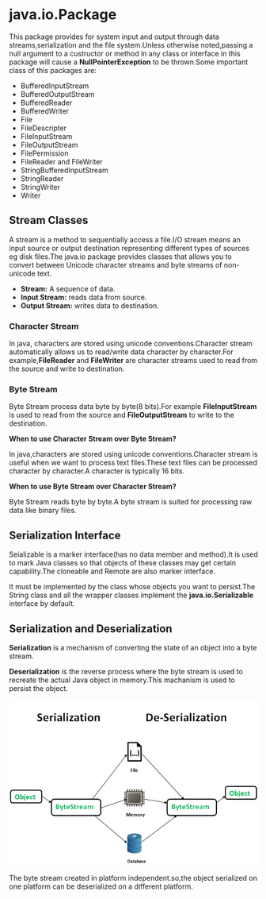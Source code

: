 # java.io.Package
This package provides for system input and output through data streams,serialization and the file system.Unless otherwise noted,passing a null argument to a custructor or method in any class or interface in this package will cause a **NullPointerException** to be thrown.Some important class of this packages are:
- BufferedInputStream
- BufferedOutputStream
- BufferedReader
- BufferedWriter
- File
- FileDescripter
- FileInputStream
- FileOutputStream
- FilePermission
- FileReader and FileWriter
- StringBufferedInputStream
- StringReader
- StringWriter
- Writer

## Stream Classes
A stream is a method to sequentially access a file.I/O stream means an input source or output destination representing different types of sources eg disk files.The java.io package provides classes that allows you to convert between Unicode character streams and byte streams of non-unicode text.
- **Stream:** A sequence of data.
- **Input Stream:** reads data from source.
- **Output Stream:** writes data to destination.

### Character Stream
In java, characters are stored using unicode conventions.Character stream automatically allows us to read/write data character by character.For example,**FileReader** and **FileWriter** are character streams used to read from the source and write to destination.

### Byte Stream
Byte Stream process data byte by byte(8 bits).For example **FileInputStream** is used to read from the source and **FileOutputStream** to write to the destination.

**When to use Character Stream over Byte Stream?**

In java,characters are stored using unicode conventions.Character stream is useful when we want to process text files.These text files can be processed character by character.A character is typically 16 bits.

**When to use Byte Stream over Character Stream?**

Byte Stream reads byte by byte.A byte stream is suited for processing raw data like binary files.

## Serialization Interface
Seializable is a marker interface(has no data member and method).It is used to mark Java classes so that objects of these classes may get certain capability.The cloneable and Remote are also marker interface.

It must be implemented by the class whose objects you want to persist.The String class and all the wrapper classes implement the **java.io.Serializable** interface by default.

## Serialization and Deserialization
**Serialization** is a mechanism of converting the state of an object into a byte stream.

**Deserialization** is the reverse process where the byte stream is used to recreate the actual Java object in memory.This machanism is used to persist the object.

![Serialization and deseialization](serialize-deserialize-java.png)

The byte stream created in platform independent.so,the object serialized on one platform can be deserialized on a different platform.